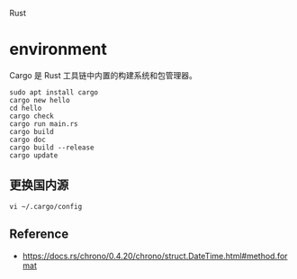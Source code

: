 Rust

# environment

Cargo 是 Rust 工具链中内置的构建系统和包管理器。

```
sudo apt install cargo
cargo new hello 
cd hello
cargo check
cargo run main.rs
cargo build
cargo doc
cargo build --release
cargo update
```

## 更换国内源

```
vi ~/.cargo/config
```

## Reference

- https://docs.rs/chrono/0.4.20/chrono/struct.DateTime.html#method.format